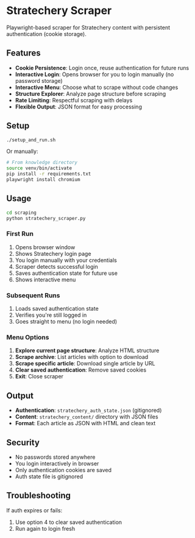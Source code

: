 # Stratechery Scraper

Playwright-based scraper for Stratechery content with persistent authentication (cookie storage).

## Features

- **Cookie Persistence**: Login once, reuse authentication for future runs
- **Interactive Login**: Opens browser for you to login manually (no password storage)
- **Interactive Menu**: Choose what to scrape without code changes
- **Structure Explorer**: Analyze page structure before scraping
- **Rate Limiting**: Respectful scraping with delays
- **Flexible Output**: JSON format for easy processing

## Setup

```bash
./setup_and_run.sh
```

Or manually:
```bash
# From knowledge directory
source venv/bin/activate
pip install -r requirements.txt
playwright install chromium
```

## Usage

```bash
cd scraping
python stratechery_scraper.py
```

### First Run
1. Opens browser window
2. Shows Stratechery login page
3. You login manually with your credentials
4. Scraper detects successful login
5. Saves authentication state for future use
6. Shows interactive menu

### Subsequent Runs
1. Loads saved authentication state
2. Verifies you're still logged in
3. Goes straight to menu (no login needed)

### Menu Options

1. **Explore current page structure**: Analyze HTML structure
2. **Scrape archive**: List articles with option to download
3. **Scrape specific article**: Download single article by URL
4. **Clear saved authentication**: Remove saved cookies
5. **Exit**: Close scraper

## Output

- **Authentication**: `stratechery_auth_state.json` (gitignored)
- **Content**: `stratechery_content/` directory with JSON files
- **Format**: Each article as JSON with HTML and clean text

## Security

- No passwords stored anywhere
- You login interactively in browser
- Only authentication cookies are saved
- Auth state file is gitignored

## Troubleshooting

If auth expires or fails:
1. Use option 4 to clear saved authentication
2. Run again to login fresh